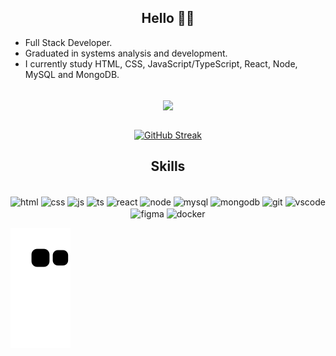 <h2 align="center"> Hello 🤘🏻</h2>
 
- Full Stack Developer.
- Graduated in systems analysis and development.
- I currently study HTML, CSS, JavaScript/TypeScript, React, Node, MySQL and MongoDB.
 <br>
<div align="center">
 <a href="https://github.com/ncryscooby/github-readme-stats"><img align="center" src="https://github-readme-stats.vercel.app/api/top-langs/?username=ncryscooby&layout=compact&theme=dark&hide_border=true" /></a> 
 </div>
 <br>
 <div align="center">
 
[![GitHub Streak](https://github-readme-streak-stats.herokuapp.com/?user=ncryscooby&theme=dark)](https://git.io/streak-stats)
 </div>
 
<div>
<h2 align="center"> Skills 
</h2>
 
<div align="center"><br>
<img align="center" alt="html" height="30" width="40" src="https://cdn.jsdelivr.net/gh/devicons/devicon/icons/html5/html5-plain.svg" />
<img align="center" alt="css" height="30" width="40" src="https://cdn.jsdelivr.net/gh/devicons/devicon/icons/css3/css3-plain.svg" />
<img align="center" alt="js" height="30" width="40" src="https://cdn.jsdelivr.net/gh/devicons/devicon/icons/javascript/javascript-plain.svg" />
<img align="center" alt="ts" height="30" width="40" src="https://cdn.jsdelivr.net/gh/devicons/devicon/icons/typescript/typescript-plain.svg" />
<img align="center" alt="react" height="30" width="40" src="https://cdn.jsdelivr.net/gh/devicons/devicon/icons/react/react-original.svg" />
<img align="center" alt="node" height="30" width="40" src="https://cdn.jsdelivr.net/gh/devicons/devicon/icons/nodejs/nodejs-original.svg" />
<img align="center" alt="mysql" height="30" width="40" src="https://cdn.jsdelivr.net/gh/devicons/devicon/icons/mysql/mysql-original.svg" />
<img align="center" alt="mongodb" height="30" width="40" src="https://cdn.jsdelivr.net/gh/devicons/devicon/icons/mongodb/mongodb-plain.svg" />
<img align="center" alt="git" height="30" width="40" src="https://cdn.jsdelivr.net/gh/devicons/devicon/icons/git/git-plain.svg" />
<img align="center" alt="vscode" height="30" width="40" src="https://cdn.jsdelivr.net/gh/devicons/devicon/icons/vscode/vscode-original.svg" />
<img align="center" alt="figma" height="30" width="40" src="https://cdn.jsdelivr.net/gh/devicons/devicon/icons/figma/figma-original.svg" />
<img align="center" alt="docker" height="30" width="40" src="https://cdn.jsdelivr.net/gh/devicons/devicon/icons/docker/docker-original.svg" />

 </div>

![Snake animation](https://github.com/NcryScooby/NcryScooby/blob/output/github-contribution-grid-snake.svg)

